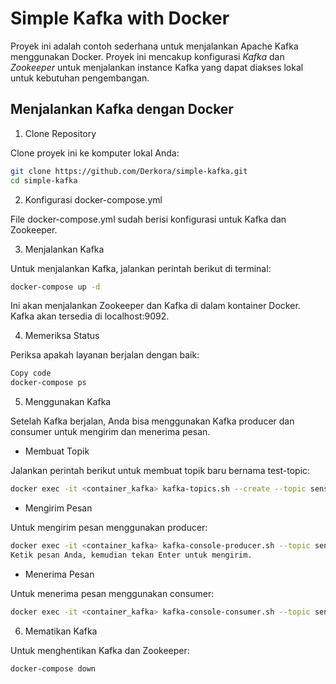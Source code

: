 # Simple Kafka with Docker
Proyek ini adalah contoh sederhana untuk menjalankan Apache Kafka menggunakan Docker. Proyek ini mencakup konfigurasi *Kafka* dan *Zookeeper* untuk menjalankan instance Kafka yang dapat diakses lokal untuk kebutuhan pengembangan.

## Menjalankan Kafka dengan Docker
1. Clone Repository

Clone proyek ini ke komputer lokal Anda:
```bash
git clone https://github.com/Derkora/simple-kafka.git
cd simple-kafka
```

2. Konfigurasi docker-compose.yml

File docker-compose.yml sudah berisi konfigurasi untuk Kafka dan Zookeeper.

3. Menjalankan Kafka

Untuk menjalankan Kafka, jalankan perintah berikut di terminal:

```bash
docker-compose up -d
```
Ini akan menjalankan Zookeeper dan Kafka di dalam kontainer Docker. Kafka akan tersedia di localhost:9092.

4. Memeriksa Status

Periksa apakah layanan berjalan dengan baik:
```bash
Copy code
docker-compose ps
```

5. Menggunakan Kafka

Setelah Kafka berjalan, Anda bisa menggunakan Kafka producer dan consumer untuk mengirim dan menerima pesan.

- Membuat Topik

Jalankan perintah berikut untuk membuat topik baru bernama test-topic:

```bash
docker exec -it <container_kafka> kafka-topics.sh --create --topic sensor-suhu --bootstrap-server localhost:9092 --partitions 1 --replication-factor 1
```
- Mengirim Pesan

Untuk mengirim pesan menggunakan producer:

```bash
docker exec -it <container_kafka> kafka-console-producer.sh --topic sensor-suhu --bootstrap-server localhost:9092
Ketik pesan Anda, kemudian tekan Enter untuk mengirim.
```

- Menerima Pesan

Untuk menerima pesan menggunakan consumer:

```bash
docker exec -it <container_kafka> kafka-console-consumer.sh --topic sensor-suhu --bootstrap-server localhost:9092 --from-beginning
```

6. Mematikan Kafka

Untuk menghentikan Kafka dan Zookeeper:

```bash
docker-compose down
```